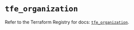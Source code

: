 # `tfe_organization`

Refer to the Terraform Registry for docs: [`tfe_organization`](https://registry.terraform.io/providers/hashicorp/tfe/0.56.0/docs/resources/organization).
